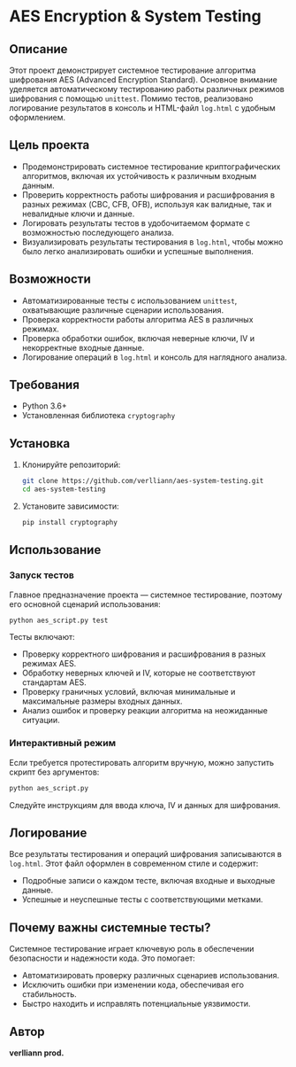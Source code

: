 # AES Encryption & System Testing

## Описание
Этот проект демонстрирует системное тестирование алгоритма шифрования AES (Advanced Encryption Standard). Основное внимание уделяется автоматическому тестированию работы различных режимов шифрования с помощью `unittest`. Помимо тестов, реализовано логирование результатов в консоль и HTML-файл `log.html` с удобным оформлением.

## Цель проекта
- Продемонстрировать системное тестирование криптографических алгоритмов, включая их устойчивость к различным входным данным.
- Проверить корректность работы шифрования и расшифрования в разных режимах (CBC, CFB, OFB), используя как валидные, так и невалидные ключи и данные.
- Логировать результаты тестов в удобочитаемом формате с возможностью последующего анализа.
- Визуализировать результаты тестирования в `log.html`, чтобы можно было легко анализировать ошибки и успешные выполнения.

## Возможности
- Автоматизированные тесты с использованием `unittest`, охватывающие различные сценарии использования.
- Проверка корректности работы алгоритма AES в различных режимах.
- Проверка обработки ошибок, включая неверные ключи, IV и некорректные входные данные.
- Логирование операций в `log.html` и консоль для наглядного анализа.

## Требования
- Python 3.6+
- Установленная библиотека `cryptography`

## Установка
1. Клонируйте репозиторий:
   ```sh
   git clone https://github.com/verlliann/aes-system-testing.git
   cd aes-system-testing
   ```
2. Установите зависимости:
   ```sh
   pip install cryptography
   ```

## Использование
### Запуск тестов
Главное предназначение проекта — системное тестирование, поэтому его основной сценарий использования:
```sh
python aes_script.py test
```
Тесты включают:
- Проверку корректного шифрования и расшифрования в разных режимах AES.
- Обработку неверных ключей и IV, которые не соответствуют стандартам AES.
- Проверку граничных условий, включая минимальные и максимальные размеры входных данных.
- Анализ ошибок и проверку реакции алгоритма на неожиданные ситуации.

### Интерактивный режим
Если требуется протестировать алгоритм вручную, можно запустить скрипт без аргументов:
```sh
python aes_script.py
```
Следуйте инструкциям для ввода ключа, IV и данных для шифрования.

## Логирование
Все результаты тестирования и операций шифрования записываются в `log.html`. Этот файл оформлен в современном стиле и содержит:
- Подробные записи о каждом тесте, включая входные и выходные данные.
- Успешные и неуспешные тесты с соответствующими метками.

## Почему важны системные тесты?
Системное тестирование играет ключевую роль в обеспечении безопасности и надежности кода. Это помогает:
- Автоматизировать проверку различных сценариев использования.
- Исключить ошибки при изменении кода, обеспечивая его стабильность.
- Быстро находить и исправлять потенциальные уязвимости.

## Автор
**verlliann prod.**

